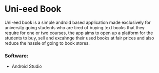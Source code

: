 # Uni-eed Book
Uni-eed book is a simple android based application made exclusively for university going students who are tired of buying text books that they require for one or two courses, the app aims to open up a platform for the students to buy, sell and excahnge their used books at fair prices and also reduce the hassle of going to book stores. 
### Software:
- Android Studio


